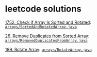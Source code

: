 # leetcode solutions

[1752. Check if Array Is Sorted and Rotated](https://leetcode.com/problems/check-if-array-is-sorted-and-rotated/description/): [`arrays/SortedAndRotatedArray.java`](./arrays/SortedAndRotatedArray.java)

[26. Remove Duplicates from Sorted Array](https://leetcode.com/problems/remove-duplicates-from-sorted-array/description/): [`arrays/RemovedDuplicatesFromArray.java`](./arrays/RemoveDuplicatesFromArray.java)

[189. Rotate Array](https://leetcode.com/problems/rotate-array/description/): [`arrays/RotateArray.java`](./arrays/RotateArray.java)